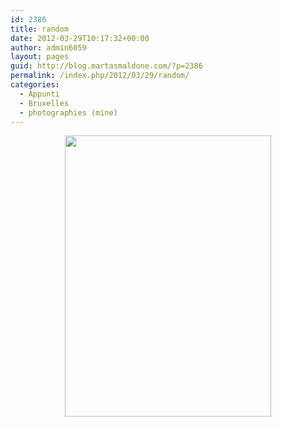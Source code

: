 ```yaml
---
id: 2386
title: random
date: 2012-03-29T10:17:32+00:00
author: admin6059
layout: pages
guid: http://blog.martasmaldone.com/?p=2386
permalink: /index.php/2012/03/29/random/
categories:
  - Appunti
  - Bruxelles
  - photographies (mine)
---
```

<p style="text-align: center;">
  <img class="aligncenter  wp-image-2390" title="00039" src="http://blog.martasmaldone.eu/wp-content/uploads/2012/03/00039.jpg" alt="" width="330" height="450" srcset="http://blog.martasmaldone.eu/wp-content/uploads/2012/03/00039.jpg 412w, http://blog.martasmaldone.eu/wp-content/uploads/2012/03/00039-220x300.jpg 220w" sizes="(max-width: 330px) 100vw, 330px" />
</p>